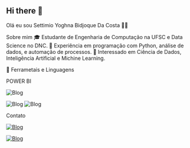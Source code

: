 ## Hi there 👋

Olá eu sou Settimio Yoghna Bidjoque Da Costa ✋🏼

Sobre mim
🎓 Estudante de Engenharia de Computação na UFSC e Data Science no DNC.
🔧 Experiência em programação com Python, análise de dados, e automação de processos.
🚀 Interessado em Ciência de Dados, Inteligência Artificial e Michine Learning.


🔧 Ferrametais e Linguagens

POWER BI

![Blog](https://img.shields.io/badge/Python-3776AB?style=for-the-badge&logo=python&logoColor=white)

![Blog](https://img.shields.io/badge/MySQL-00000F?style=for-the-badge&logo=mysql&logoColor=white)
![Blog](https://img.shields.io/badge/Microsoft_Excel-217346?style=for-the-badge&logo=microsoft-excel&logoColor=white)




Contato

[![Blog](https://img.shields.io/badge/LinkedIn-0077B5?style=for-the-badge&logo=linkedin&logoColor=white)](https://www.linkedin.com/in/settimio-yoghna-bidjoque-da-costa-1067aa206/)

[![Blog](https://img.shields.io/badge/Gmail-D14836?style=for-the-badge&logo=gmail&logoColor=white)](settimiotchimo2021@gmail.com)


